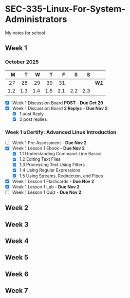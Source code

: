 # SEC-335-Linux-For-System-Administrators
My notes for school

## Week 1
### October 2025
|   M |   T |   W |   T |   F |   S |   S |           |
| --: | --: | --: | --: | --: | --: | --: | --------: |
|  27 |  28 |  29 |  30 |  31 |     |     | ***W1***  |
| 1.2 | 1.3 | 1.4 | 1.5 | 2.1 | 2.2 | 2.3 |           |

- [x] Week 1 Discussion Board **POST** - **Due Oct 29**
- [x] Week 1 Discussion Board **2 Replys** - **Due Nov 2**
  - [x] 1 post Reply
  - [x] 2 post replies
### Week 1 uCertify: Advanced Linux Introduction
- [ ] Week 1 Pre-Assessment - **Due Nov 2**
- [x] Week 1 Lesson 1 Ebook - **Due Nov 2**
  - [x] 1.1 Understanding Command-Line Basics
  - [x] 1.2 Editing Text Files
  - [x] 1.3 Processing Text Using Filters
  - [x] 1.4 Using Regular Expressions
  - [x] 1.5 Using Streams, Redirection, and Pipes
- [x] Week 1 Lesson 1 Flashcards - **Due Nov 2**
- [x] Week 1 Lesson 1 Lab - **Due Nov 2**
- [ ] Week 1 Lesson 1 Quiz - **Due Nov 2**

## Week 2

## Week 3

## Week 4

## Week 5

## Week 6

## Week 7
